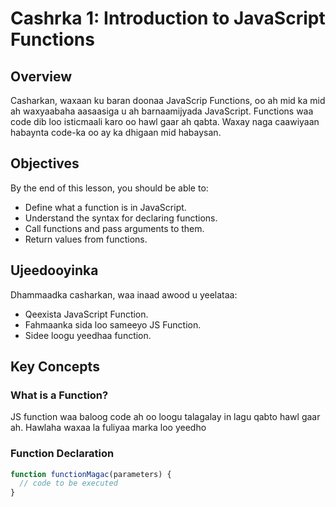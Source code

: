 # Cashrka 1: Introduction to JavaScript Functions

## Overview

Casharkan, waxaan ku baran doonaa JavaScrip Functions, oo ah mid ka mid ah waxyaabaha aasaasiga u ah barnaamijyada JavaScript. Functions waa code dib loo isticmaali karo oo hawl gaar ah qabta. Waxay naga caawiyaan habaynta code-ka oo ay ka dhigaan mid habaysan.

## Objectives

By the end of this lesson, you should be able to:

- Define what a function is in JavaScript.
- Understand the syntax for declaring functions.
- Call functions and pass arguments to them.
- Return values from functions.

## Ujeedooyinka

Dhammaadka casharkan, waa inaad awood u yeelataa:

- Qeexista JavaScript Function.
- Fahmaanka sida loo sameeyo JS Function.
- Sidee loogu yeedhaa function.

## Key Concepts

### What is a Function?

JS function waa baloog code ah oo loogu talagalay in lagu qabto hawl gaar ah. Hawlaha waxaa la fuliyaa marka loo yeedho

### Function Declaration

```javascript
function functionMagac(parameters) {
  // code to be executed
}
```
